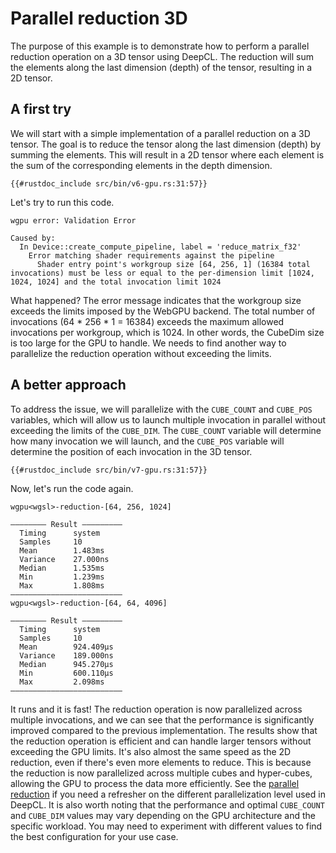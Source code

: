 # Parallel reduction 3D
The purpose of this example is to demonstrate how to perform a parallel reduction operation on a 3D tensor using DeepCL. The reduction will sum the elements along the last dimension (depth) of the tensor, resulting in a 2D tensor.

## A first try
We will start with a simple implementation of a parallel reduction on a 3D tensor. The goal is to reduce the tensor along the last dimension (depth) by summing the elements. This will result in a 2D tensor where each element is the sum of the corresponding elements in the depth dimension.

```rust,ignore
{{#rustdoc_include src/bin/v6-gpu.rs:31:57}}
```

Let's try to run this code.
```
wgpu error: Validation Error

Caused by:
  In Device::create_compute_pipeline, label = 'reduce_matrix_f32'
    Error matching shader requirements against the pipeline
      Shader entry point's workgroup size [64, 256, 1] (16384 total invocations) must be less or equal to the per-dimension limit [1024, 1024, 1024] and the total invocation limit 1024
```

What happened? The error message indicates that the workgroup size exceeds the limits imposed by the WebGPU backend. The total number of invocations (64 * 256 * 1 = 16384) exceeds the maximum allowed invocations per workgroup, which is 1024. In other words, the CubeDim size is too large for the GPU to handle. We needs to find another way to parallelize the reduction operation without exceeding the limits.

## A better approach
To address the issue, we will parallelize with the `CUBE_COUNT` and `CUBE_POS` variables, which will allow us to launch multiple invocation in parallel without exceeding the limits of the `CUBE_DIM`. The `CUBE_COUNT` variable will determine how many invocation we will launch, and the `CUBE_POS` variable will determine the position of each invocation in the 3D tensor.

```rust,ignore
{{#rustdoc_include src/bin/v7-gpu.rs:31:57}}
```
Now, let's run the code again.
```
wgpu<wgsl>-reduction-[64, 256, 1024]

―――――――― Result ―――――――――
  Timing      system
  Samples     10
  Mean        1.483ms
  Variance    27.000ns
  Median      1.535ms
  Min         1.239ms
  Max         1.808ms
―――――――――――――――――――――――――
wgpu<wgsl>-reduction-[64, 64, 4096]

―――――――― Result ―――――――――
  Timing      system
  Samples     10
  Mean        924.409µs
  Variance    189.000ns
  Median      945.270µs
  Min         600.110µs
  Max         2.098ms
―――――――――――――――――――――――――
```
It runs and it is fast! The reduction operation is now parallelized across multiple invocations, and we can see that the performance is significantly improved compared to the previous implementation. The results show that the reduction operation is efficient and can handle larger tensors without exceeding the GPU limits. It's also almost the same speed as the 2D reduction, even if there's even more elements to reduce. This is because the reduction is now parallelized across multiple cubes and hyper-cubes, allowing the GPU to process the data more efficiently. See the [parallel reduction](../getting-started/parallel_reduction.md) if you need a refresher on the different parallelization level used in DeepCL. It is also worth noting that the performance and optimal `CUBE_COUNT` and `CUBE_DIM` values may vary depending on the GPU architecture and the specific workload. You may need to experiment with different values to find the best configuration for your use case.
